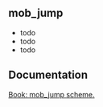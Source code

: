 ## mob_jump

- todo <br/>
- todo <br/>
- todo <br/>

## Documentation

[Book: mob_jump scheme.](https://xray-forge.github.io/stalker-xrf-book/script_engine/schemes/mob_jump.html)
